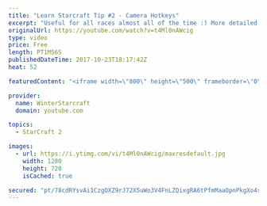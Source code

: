 ```yaml
---
title: "Learn Starcraft Tip #2 - Camera Hotkeys"
excerpt: "Useful for all races almost all of the time :) More detailed guides/tutorials under the learn to play starcraft playlist."
originalUrl: https://youtube.com/watch?v=t4Ml0nAWcig
type: video
price: Free
length: PT1M56S
publishedDateTime: 2017-10-23T18:17:42Z
heat: 52

featuredContent: "<iframe width=\"800\" height=\"500\" frameborder=\"0\" src=\"https://www.youtube.com/embed/t4Ml0nAWcig\" allow=\"accelerometer; autoplay; encrypted-media; gyroscope; picture-in-picture\" allowfullscreen></iframe>"

provider:
  name: WinterStarcraft
  domain: youtube.com

topics:
  - StarCraft 2

images:
  - url: https://i.ytimg.com/vi/t4Ml0nAWcig/maxresdefault.jpg
    width: 1280
    height: 720
    isCached: true

secured: "pt/78cdRYsvAi1CzgOXZ9rJ72X5uWo3V4FnLZQixgRA6tPfmMaaOpnPkgXo4s0awhmM/deDCN5JQAW2qo+CAdDqik4oIYmr87249J5xqBcjeNZ6cdZpce4xfXEiAIjISCBx7ACc4uFNXla8pfGMG9fDw/qypgP8iHpvPLXF6XKrOFTvBDwmCMPimvayghpRuARxJ+q+nFpwt4hINoIyzfCmZKi72BbJXT2Q7oBx2r8QGh/c0rQe82mR6D7V0Zog/U+enzIzG9uWLFUcDff1rzyRLGsPLcijvCExIoJEG4TveKIVbbGYxbJZkkqSq/5WUXZtE+xkuqtQTwKS+zTFcxMarfAL+NMppEzwM9LJXxaMtxCTCPjrjy+8/F9eqVTG9Zl1iJgVS9j93VFpXrwU8Urv7IPjvjwyTwJuuyPq22Xw=;xQcYKKEMdQCcbrlhOEOw4g=="
---
```


